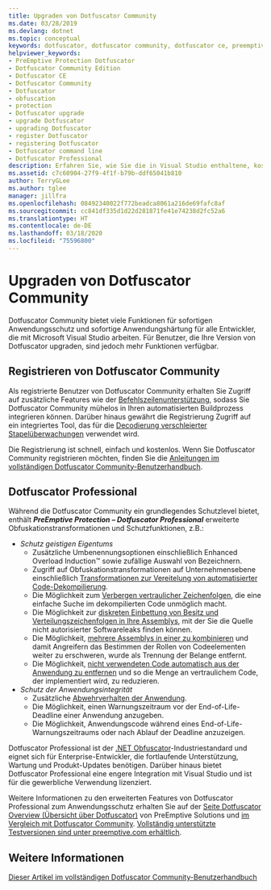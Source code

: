 ```yaml
---
title: Upgraden von Dotfuscator Community
ms.date: 03/28/2019
ms.devlang: dotnet
ms.topic: conceptual
keywords: dotfuscator, dotfuscator community, dotfuscator ce, preemptive, preemptive solutions, preemptive protection, protection, community edition, obfuskation, .NET, kostenlos, visual studio 2019, visual studio 2017, visual studio, upgrade, befehlszeile
helpviewer_keywords:
- PreEmptive Protection Dotfuscator
- Dotfuscator Community Edition
- Dotfuscator CE
- Dotfuscator Community
- Dotfuscator
- obfuscation
- protection
- Dotfuscator upgrade
- upgrade Dotfuscator
- upgrading Dotfuscator
- register Dotfuscator
- registering Dotfuscator
- Dotfuscator command line
- Dotfuscator Professional
description: Erfahren Sie, wie Sie die in Visual Studio enthaltene, kostenlose Dotfuscator Community-Kopie upgraden können.
ms.assetid: c7c60904-27f9-4f1f-b79b-ddf65041b810
author: TerryGLee
ms.author: tglee
manager: jillfra
ms.openlocfilehash: 08492340022f772beadca8061a216de69fafc8af
ms.sourcegitcommit: cc841df335d1d22d281871fe41e74238d2fc52a6
ms.translationtype: HT
ms.contentlocale: de-DE
ms.lasthandoff: 03/18/2020
ms.locfileid: "75596800"
---
```

# <a name="upgrade-dotfuscator-community"></a>Upgraden von Dotfuscator Community

Dotfuscator Community bietet viele Funktionen für sofortigen Anwendungsschutz und sofortige Anwendungshärtung für alle Entwickler, die mit Microsoft Visual Studio arbeiten.
Für Benutzer, die Ihre Version von Dotfuscator upgraden, sind jedoch mehr Funktionen verfügbar.

## <a name="registering-dotfuscator-community"></a>Registrieren von Dotfuscator Community

Als registrierte Benutzer von Dotfuscator Community erhalten Sie Zugriff auf zusätzliche Features wie der [Befehlszeilenunterstützung][cli], sodass Sie Dotfuscator Community mühelos in Ihren automatisierten Buildprozess integrieren können. Darüber hinaus gewährt die Registrierung Zugriff auf ein integriertes Tool, das für die [Decodierung verschleierter Stapelüberwachungen][decode-obfuscated] verwendet wird.

Die Registrierung ist schnell, einfach und kostenlos.
Wenn Sie Dotfuscator Community registrieren möchten, finden Sie die [Anleitungen im vollständigen Dotfuscator Community-Benutzerhandbuch][register-ce].

## <a name="dotfuscator-professional"></a>Dotfuscator Professional

Während die Dotfuscator Community ein grundlegendes Schutzlevel bietet, enthält ***PreEmptive Protection – Dotfuscator Professional*** erweiterte Obfuskationstransformationen und Schutzfunktionen, z.B.:

* *Schutz geistigen Eigentums*
  * Zusätzliche Umbenennungsoptionen einschließlich Enhanced Overload Induction™ sowie zufällige Auswahl von Bezeichnern.
  * Zugriff auf Obfuskationstransformationen auf Unternehmensebene einschließlich [Transformationen zur Vereitelung von automatisierter Code-Dekompilierung][control-flow].
  * Die Möglichkeit zum [Verbergen vertraulicher Zeichenfolgen][string-encryption], die eine einfache Suche im dekompilierten Code unmöglich macht.
  * Die Möglichkeit zur [diskreten Einbettung von Besitz und Verteilungszeichenfolgen in Ihre Assemblys][watermarking], mit der Sie die Quelle nicht autorisierter Softwareleaks finden können.
  * Die Möglichkeit, [mehrere Assemblys in einer zu kombinieren][linking] und damit Angreifern das Bestimmen der Rollen von Codeelementen weiter zu erschweren, wurde als Trennung der Belange entfernt.
  * Die Möglichkeit, [nicht verwendeten Code automatisch aus der Anwendung zu entfernen][pruning] und so die Menge an vertraulichem Code, der implementiert wird, zu reduzieren.
* *Schutz der Anwendungsintegrität*
  * Zusätzliche [Abwehrverhalten der Anwendung][check-actions].
  * Die Möglichkeit, einen Warnungszeitraum vor der End-of-Life-Deadline einer Anwendung anzugeben.
  * Die Möglichkeit, Anwendungscode während eines End-of-Life-Warnungszeitraums oder nach Ablauf der Deadline anzuzeigen.

Dotfuscator Professional ist der [.NET Obfuscator][net-obfuscator]-Industriestandard und eignet sich für Enterprise-Entwickler, die fortlaufende Unterstützung, Wartung und Produkt-Updates benötigen.
Darüber hinaus bietet Dotfuscator Professional eine engere Integration mit Visual Studio und ist für die gewerbliche Verwendung lizenziert.

Weitere Informationen zu den erweiterten Features von Dotfuscator Professional zum Anwendungsschutz erhalten Sie auf der [Seite Dotfuscator Overview (Übersicht über Dotfuscator)][product-about] von PreEmptive Solutions und [im Vergleich mit Dotfuscator Community][product-compare].
[Vollständig unterstützte Testversionen sind unter preemptive.com erhältlich][eval].

## <a name="see-also"></a>Weitere Informationen

[Dieser Artikel im vollständigen Dotfuscator Community-Benutzerhandbuch][full]

<!-- Copyright © 2019 PreEmptive Solutions, LLC -->

[control-flow]:  https://www.preemptive.com/products/dotfuscator/features#controlflow
[string-encryption]:  https://www.preemptive.com/products/dotfuscator/features#string
[watermarking]:  https://www.preemptive.com/products/dotfuscator/features#watermarking
[linking]:  https://www.preemptive.com/products/dotfuscator/features#linking
[pruning]:  https://www.preemptive.com/products/dotfuscator/features#pruning

[check-actions]:  https://www.preemptive.com/dotfuscator/pro/userguide/en/protection_checks_overview.html#actions

[net-obfuscator]:  https://www.preemptive.com/products/dotfuscator/overview
[eval]:  https://www.preemptive.com/eval-request

[product-about]:  https://www.preemptive.com/products/dotfuscator/overview
[product-compare]:  https://www.preemptive.com/products/dotfuscator/compare-editions

[cli]:  https://www.preemptive.com/dotfuscator/ce/docs/help/intro_cli.html
[register-ce]:  https://www.preemptive.com/dotfuscator/ce/docs/help/gui_getstarted.html#register

[full]:  https://www.preemptive.com/dotfuscator/ce/docs/help/intro_upgrades.html
[decode-obfuscated]:  https://www.preemptive.com/dotfuscator/ce/docs/help/gui_decode_stack_trace.html

